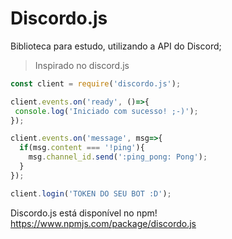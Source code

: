 # Discordo.js
Biblioteca para estudo, utilizando a API do Discord;
> Inspirado no discord.js

```js
const client = require('discordo.js');

client.events.on('ready', ()=>{
 console.log('Iniciado com sucesso! ;-)');
});

client.events.on('message', msg=>{
  if(msg.content === '!ping'){
    msg.channel_id.send(':ping_pong: Pong');
  }
});

client.login('TOKEN DO SEU BOT :D');
```

Discordo.js está disponível no npm!
https://www.npmjs.com/package/discordo.js
